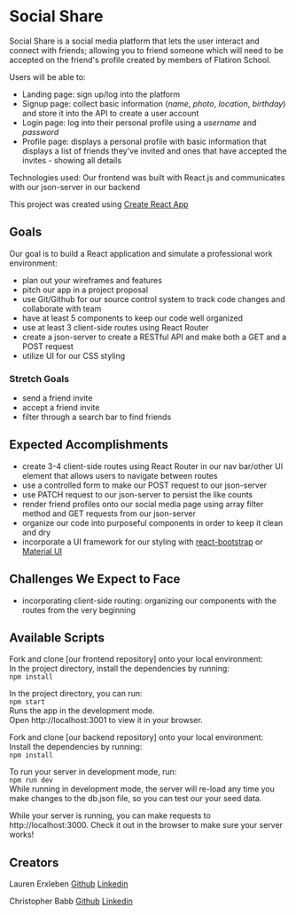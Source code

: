 # Social Share

Social Share is a social media platform that lets the user interact and connect with friends; allowing you to friend someone which will need to be accepted on the friend's profile created by members of Flatiron School.

Users will be able to:

* Landing page: sign up/log into the platform 
* Signup page: collect basic information (_name_, _photo_, _location_, _birthday_) and store it into the API to create a user account
* Login page: log into their personal profile using a _username_ and _password_
* Profile page: displays a personal profile with basic information that displays a list of friends they've invited and ones that have accepted the invites - showing all details


Technologies used: Our frontend was built with React.js and communicates with our json-server in our backend

This project was created using [Create React App](https://create-react-app.dev/)

## Goals

Our goal is to build a React application and simulate a 
professional work environment:

* plan out your wireframes and features
* pitch our app in a project proposal
* use Git/Github for our source control system to track code changes and collaborate with team
* have at least 5 components to keep our code well organized
* use at least 3 client-side routes using React Router
* create a json-server to create a RESTful API and make both a GET and a POST request
* utilize UI for our CSS styling

### Stretch Goals

* send a friend invite
* accept a friend invite
* filter through a search bar to find friends

## Expected Accomplishments 

* create 3-4 client-side routes using React Router in our nav bar/other UI element that allows users to navigate between routes
* use a controlled form to make our POST request to our json-server
* use PATCH request to our json-server to persist the like counts
* render friend profiles onto our social media page using array filter method and GET requests from our json-server
* organize our code into purposeful components in order to keep it clean and dry
* incorporate a UI framework for our styling with [react-bootstrap](https://react-bootstrap.github.io/) or [Material UI](https://mui.com/)

## Challenges We Expect to Face

* incorporating client-side routing: organizing our components with the routes from the very beginning

## Available Scripts
Fork and clone [our frontend repository] onto your local environment:  
In the project directory, install the dependencies by running:  
`npm install`  

In the project directory, you can run:  
`npm start`  
Runs the app in the development mode.  
Open http://localhost:3001 to view it in your browser.  


Fork and clone [our backend repository] onto your local environment:  
Install the dependencies by running:  
`npm install`  

To run your server in development mode, run:  
`npm run dev`  
While running in development mode, the server will re-load any time you make changes to the db.json file, so you can test our your seed data.  

While your server is running, you can make requests to http://localhost:3000. Check it out in the browser to make sure your server works!  

Creators
---
Lauren Erxleben [Github](https://github.com/laurennoelle)  [Linkedin](www.linkedin.com/in/lauren-erxleben) 

Christopher Babb [Github]()  [Linkedin]() 
